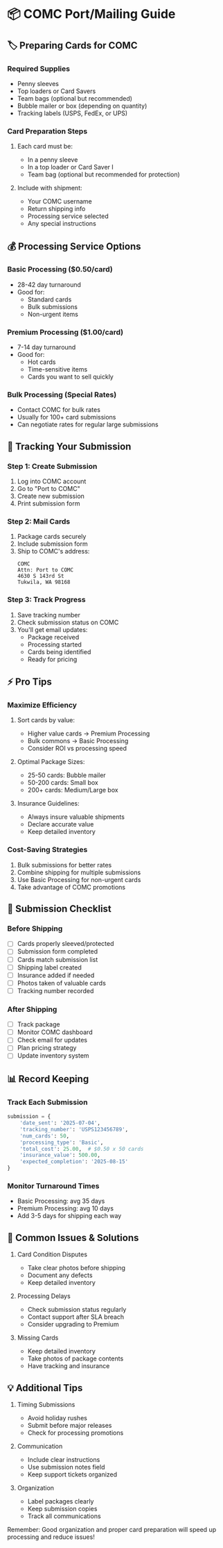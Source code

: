 # 📦 COMC Port/Mailing Guide

## 🏷️ Preparing Cards for COMC

### Required Supplies
- Penny sleeves
- Top loaders or Card Savers
- Team bags (optional but recommended)
- Bubble mailer or box (depending on quantity)
- Tracking labels (USPS, FedEx, or UPS)

### Card Preparation Steps
1. Each card must be:
   - In a penny sleeve
   - In a top loader or Card Saver I
   - Team bag (optional but recommended for protection)

2. Include with shipment:
   - Your COMC username
   - Return shipping info
   - Processing service selected
   - Any special instructions

## 💰 Processing Service Options

### Basic Processing ($0.50/card)
- 28-42 day turnaround
- Good for:
  - Standard cards
  - Bulk submissions
  - Non-urgent items

### Premium Processing ($1.00/card)
- 7-14 day turnaround
- Good for:
  - Hot cards
  - Time-sensitive items
  - Cards you want to sell quickly

### Bulk Processing (Special Rates)
- Contact COMC for bulk rates
- Usually for 100+ card submissions
- Can negotiate rates for regular large submissions

## 📝 Tracking Your Submission

### Step 1: Create Submission
1. Log into COMC account
2. Go to "Port to COMC"
3. Create new submission
4. Print submission form

### Step 2: Mail Cards
1. Package cards securely
2. Include submission form
3. Ship to COMC's address:
   ```
   COMC
   Attn: Port to COMC
   4630 S 143rd St
   Tukwila, WA 98168
   ```

### Step 3: Track Progress
1. Save tracking number
2. Check submission status on COMC
3. You'll get email updates:
   - Package received
   - Processing started
   - Cards being identified
   - Ready for pricing

## ⚡ Pro Tips

### Maximize Efficiency
1. Sort cards by value:
   - Higher value cards → Premium Processing
   - Bulk commons → Basic Processing
   - Consider ROI vs processing speed

2. Optimal Package Sizes:
   - 25-50 cards: Bubble mailer
   - 50-200 cards: Small box
   - 200+ cards: Medium/Large box

3. Insurance Guidelines:
   - Always insure valuable shipments
   - Declare accurate value
   - Keep detailed inventory

### Cost-Saving Strategies
1. Bulk submissions for better rates
2. Combine shipping for multiple submissions
3. Use Basic Processing for non-urgent cards
4. Take advantage of COMC promotions

## 🎯 Submission Checklist

### Before Shipping
- [ ] Cards properly sleeved/protected
- [ ] Submission form completed
- [ ] Cards match submission list
- [ ] Shipping label created
- [ ] Insurance added if needed
- [ ] Photos taken of valuable cards
- [ ] Tracking number recorded

### After Shipping
- [ ] Track package
- [ ] Monitor COMC dashboard
- [ ] Check email for updates
- [ ] Plan pricing strategy
- [ ] Update inventory system

## 📊 Record Keeping

### Track Each Submission
```python
submission = {
    'date_sent': '2025-07-04',
    'tracking_number': 'USPS123456789',
    'num_cards': 50,
    'processing_type': 'Basic',
    'total_cost': 25.00,  # $0.50 x 50 cards
    'insurance_value': 500.00,
    'expected_completion': '2025-08-15'
}
```

### Monitor Turnaround Times
- Basic Processing: avg 35 days
- Premium Processing: avg 10 days
- Add 3-5 days for shipping each way

## 🚨 Common Issues & Solutions

1. Card Condition Disputes
   - Take clear photos before shipping
   - Document any defects
   - Keep detailed inventory

2. Processing Delays
   - Check submission status regularly
   - Contact support after SLA breach
   - Consider upgrading to Premium

3. Missing Cards
   - Keep detailed inventory
   - Take photos of package contents
   - Have tracking and insurance

## 💡 Additional Tips

1. Timing Submissions
   - Avoid holiday rushes
   - Submit before major releases
   - Check for processing promotions

2. Communication
   - Include clear instructions
   - Use submission notes field
   - Keep support tickets organized

3. Organization
   - Label packages clearly
   - Keep submission copies
   - Track all communications

Remember: Good organization and proper card preparation will speed up processing and reduce issues!
